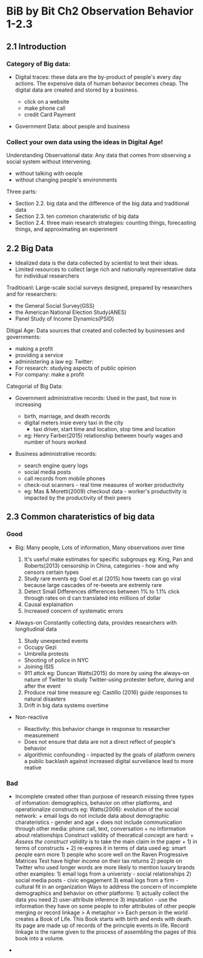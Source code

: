 # BiB by Bit Ch2 Observation Behavior 1-2.3

## 2.1 Introduction 

### Category of Big data:

* Digital traces: 
these data are the by-product of people's every day actions.
The expensive data of human behavior becomes cheap. The digital data are created and stored by a business.
    + click on a website
    + make phone call
    + credit Card Payment

* Government Data: 
about people and business

### Collect your own data using the ideas in Digital Age!

Understanding Observational data:
Any data that comes from observing a social system without intervening.
* without talking with oeople
* without changing people's environments

Three parts:
* Section 2.2. big data and the difference of the big data and traditional data
* Section 2.3. ten common charateristic of big data
* Section 2.4. three main research strategies: counting things, forecasting things, and approximating an experiment

## 2.2 Big Data

* Idealized data is the data collected by scientist to test their ideas. 
* Limited resources to collect large rich and nationally representative data for individual researchers

Traditioanl:
Large-scale social surveys designed, prepared by researchers and for researchers:
* the General Social Survey(GSS)
* the American National Election Study(ANES)
* Panel Study of Income Dynamics(PSID)

Ditigal Age:
Data sources that created and collected by businesses and governments:
* making a profit
* providing a service
* administering a law
eg:
Twitter: 
* For research: studying aspects of public opinion
* For company: make a profit


Categorial of Big Data:
* Government administrative records:
    Used in the past, but now in increasing
    + birth, marriage, and death records
    + digital meters insie every taxi in the city 
       - taxi driver, start time and location, stop time and location
    + eg: Henry Farber(2015) relationship between hourly wages and number of hours worked

* Business administrative records:
    + search engine query logs
    + social media posts
    + call records from mobile phones
    + check-out scanners - real time measures of worker productivity
    + eg: Mas & Moretti(2009) checkout data 
          - worker's productivity is impacted by the productivity of their peers

## 2.3 Common charateristics of big data

### Good 
* Big:
  Many people, Lots of information, Many observations over time
  1) It's useful make estimates for specific subgroups
  eg: King, Pan and Roberts(2013) censorship in China, categories - how and why censors certain types
  2) Study rare events
  eg: Goel et.al (2015) how tweets can go viral
  because large cascades of re-tweets are extremly rare
  3) Detect Small Differences
  differences between 1% to 1.1% click through rates on d can translated into millions of dollar
  4) Causal explaination
  5) Increased concern of systematic errors



* Always-on
  Constantly collecting data, provides researchers with longitudinal data
  1) Study unexpected events
    + Occupy Gezi
    + Umbrella protests
    + Shooting of police in NYC
    + Joining ISIS
    + 911 attck
  eg: Duncan Watts(2015) do more by using the always-on nature of Twitter to study Twitter-using protester before, during and after the event
  2) Produce real time measure
  eg: Castillo (2016) guide responses to natural disasters
  3) Drift in big data systems overtime



* Non-reactive
   + Reactivity:
      this behavior change in response to researcher measurement
   + Does not ensure that data are not a direct reflect of people's behavior
   + algorithmic confounding - impacted by the goals of platform owners
      a public backlash against increased digital surveilance lead to more reative

### Bad
* Incomplete
   created other than purpose of research
   missing three types of infomation: demographics, behavior on other platforms, and operationalize constructs
   eg: Watts(2006): evolution of the social network:
      + email logs do not include data about demographic charateristics - gender and age
      + does not include communication through other media: phone call, text, conversation 
      + no information about relationships
    Construct validity of theoratical concept are hard:
      + *Assess the construct validity* is to take the main claim in the paper 
        + 1) in terms of constructs 
        + 2) re-expres it in terms of data used
          eg: smart people earn more
            1) people who score well on the Raven Progressive Matrices Test have higher income on their tax returns
            2) people on Twitter who used longer words are more likely to mention luxury brands
          other examples:
            1) email logs from a univeristy - social relationships
            2) social media posts - civic engagement
            3) email logs from a firm - cultural fit in an organization
    Ways to address the concern of incomplete demographics and behavior on other platforms:
       1) actually collect the data you need
       2) user-attribute inference
       3) imputation - use the information they have on some people to infer attributes of other people
          merging or record linkage
          > A metaphor
          >> Each person in the world creates a Book of Life. This Book starts with birth and ends with death. 
             Its page are made up of records of the principle events in life. Record linkage is the name given 
             to the process of assembling the pages of this book into a volume.








* 








